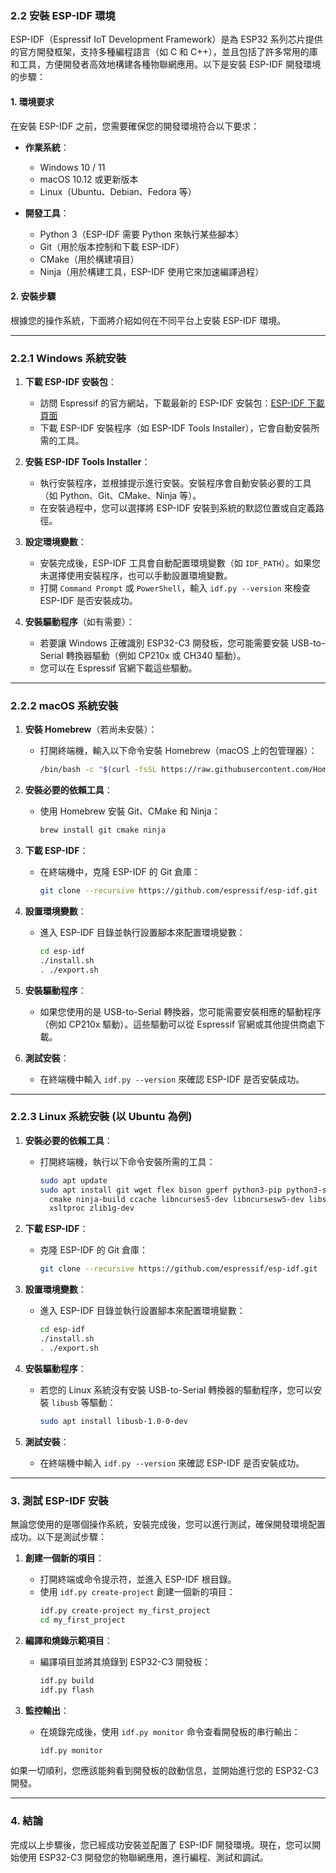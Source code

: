 ### 2.2 安裝 ESP-IDF 環境

ESP-IDF（Espressif IoT Development Framework）是為 ESP32 系列芯片提供的官方開發框架，支持多種編程語言（如 C 和 C++），並且包括了許多常用的庫和工具，方便開發者高效地構建各種物聯網應用。以下是安裝 ESP-IDF 開發環境的步驟：

#### **1. 環境要求**

在安裝 ESP-IDF 之前，您需要確保您的開發環境符合以下要求：

- **作業系統**：
  - Windows 10 / 11
  - macOS 10.12 或更新版本
  - Linux（Ubuntu、Debian、Fedora 等）
  
- **開發工具**：
  - Python 3（ESP-IDF 需要 Python 來執行某些腳本）
  - Git（用於版本控制和下載 ESP-IDF）
  - CMake（用於構建項目）
  - Ninja（用於構建工具，ESP-IDF 使用它來加速編譯過程）

#### **2. 安裝步驟**

根據您的操作系統，下面將介紹如何在不同平台上安裝 ESP-IDF 環境。

---

### **2.2.1 Windows 系統安裝**

1. **下載 ESP-IDF 安裝包**：
   - 訪問 Espressif 的官方網站，下載最新的 ESP-IDF 安裝包：[ESP-IDF 下載頁面](https://github.com/espressif/esp-idf/releases)
   - 下載 ESP-IDF 安裝程序（如 ESP-IDF Tools Installer），它會自動安裝所需的工具。

2. **安裝 ESP-IDF Tools Installer**：
   - 執行安裝程序，並根據提示進行安裝。安裝程序會自動安裝必要的工具（如 Python、Git、CMake、Ninja 等）。
   - 在安裝過程中，您可以選擇將 ESP-IDF 安裝到系統的默認位置或自定義路徑。

3. **設定環境變數**：
   - 安裝完成後，ESP-IDF 工具會自動配置環境變數（如 `IDF_PATH`）。如果您未選擇使用安裝程序，也可以手動設置環境變數。
   - 打開 `Command Prompt` 或 `PowerShell`，輸入 `idf.py --version` 來檢查 ESP-IDF 是否安裝成功。

4. **安裝驅動程序**（如有需要）：
   - 若要讓 Windows 正確識別 ESP32-C3 開發板，您可能需要安裝 USB-to-Serial 轉換器驅動（例如 CP210x 或 CH340 驅動）。
   - 您可以在 Espressif 官網下載這些驅動。

---

### **2.2.2 macOS 系統安裝**

1. **安裝 Homebrew**（若尚未安裝）：
   - 打開終端機，輸入以下命令安裝 Homebrew（macOS 上的包管理器）：
     ```bash
     /bin/bash -c "$(curl -fsSL https://raw.githubusercontent.com/Homebrew/install/HEAD/install.sh)"
     ```

2. **安裝必要的依賴工具**：
   - 使用 Homebrew 安裝 Git、CMake 和 Ninja：
     ```bash
     brew install git cmake ninja
     ```

3. **下載 ESP-IDF**：
   - 在終端機中，克隆 ESP-IDF 的 Git 倉庫：
     ```bash
     git clone --recursive https://github.com/espressif/esp-idf.git
     ```

4. **設置環境變數**：
   - 進入 ESP-IDF 目錄並執行設置腳本來配置環境變數：
     ```bash
     cd esp-idf
     ./install.sh
     . ./export.sh
     ```

5. **安裝驅動程序**：
   - 如果您使用的是 USB-to-Serial 轉換器，您可能需要安裝相應的驅動程序（例如 CP210x 驅動）。這些驅動可以從 Espressif 官網或其他提供商處下載。

6. **測試安裝**：
   - 在終端機中輸入 `idf.py --version` 來確認 ESP-IDF 是否安裝成功。

---

### **2.2.3 Linux 系統安裝 (以 Ubuntu 為例)**

1. **安裝必要的依賴工具**：
   - 打開終端機，執行以下命令安裝所需的工具：
     ```bash
     sudo apt update
     sudo apt install git wget flex bison gperf python3-pip python3-serial python3-dev \
       cmake ninja-build ccache libncurses5-dev libncursesw5-dev libssl-dev \
       xsltproc zlib1g-dev
     ```

2. **下載 ESP-IDF**：
   - 克隆 ESP-IDF 的 Git 倉庫：
     ```bash
     git clone --recursive https://github.com/espressif/esp-idf.git
     ```

3. **設置環境變數**：
   - 進入 ESP-IDF 目錄並執行設置腳本來配置環境變數：
     ```bash
     cd esp-idf
     ./install.sh
     . ./export.sh
     ```

4. **安裝驅動程序**：
   - 若您的 Linux 系統沒有安裝 USB-to-Serial 轉換器的驅動程序，您可以安裝 `libusb` 等驅動：
     ```bash
     sudo apt install libusb-1.0-0-dev
     ```

5. **測試安裝**：
   - 在終端機中輸入 `idf.py --version` 來確認 ESP-IDF 是否安裝成功。

---

### **3. 測試 ESP-IDF 安裝**

無論您使用的是哪個操作系統，安裝完成後，您可以進行測試，確保開發環境配置成功。以下是測試步驟：

1. **創建一個新的項目**：
   - 打開終端或命令提示符，並進入 ESP-IDF 根目錄。
   - 使用 `idf.py create-project` 創建一個新的項目：
     ```bash
     idf.py create-project my_first_project
     cd my_first_project
     ```

2. **編譯和燒錄示範項目**：
   - 編譯項目並將其燒錄到 ESP32-C3 開發板：
     ```bash
     idf.py build
     idf.py flash
     ```

3. **監控輸出**：
   - 在燒錄完成後，使用 `idf.py monitor` 命令查看開發板的串行輸出：
     ```bash
     idf.py monitor
     ```

如果一切順利，您應該能夠看到開發板的啟動信息，並開始進行您的 ESP32-C3 開發。

---

### **4. 結論**

完成以上步驟後，您已經成功安裝並配置了 ESP-IDF 開發環境。現在，您可以開始使用 ESP32-C3 開發您的物聯網應用，進行編程、測試和調試。